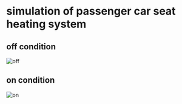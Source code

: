 
# simulation of passenger car seat heating system
## off condition
![off](https://user-images.githubusercontent.com/48181111/133626734-47fd7c15-7234-4a20-b65f-8b38831ecafa.jpeg)
## on condition
![on](https://user-images.githubusercontent.com/48181111/133626742-8c8beee6-7d59-4074-ba7d-4580c32e0fc6.jpeg)
